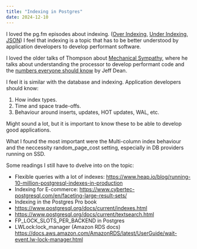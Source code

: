 ```yaml
---
title: "Indexing in Postgres"
date: 2024-12-10
---
```


I loved the pg.fm episodes about indexing. ([Over Indexing](https://postgres.fm/episodes/over-indexing), [Under Indexing](https://postgres.fm/episodes/under-indexing), [JSON](https://postgres.fm/episodes/json))
I feel that indexing is a topic that has to be better understood by application developers to develop performant software.

I loved the older talks of Thompson about [Mechanical Sympathy](https://youtu.be/MC1EKLQ2Wmg?si=kYdH6Mkw5R8vn0lH), where he talks about understanding the processor to develop performant code and the [numbers everyone should know](https://colin-scott.github.io/personal_website/research/interactive_latency.html) by Jeff Dean. 

I feel it is similar with the database and indexing. Application developers should know:
1. How index types.
2. Time and space trade-offs.
3. Behaviour around inserts, updates, HOT updates, WAL, etc. 

Might sound a lot, but it is important to know these to be able to develop good applications. 

What I found the most important were the Multi-column index behaviour and the neccessity random_page_cost setting, especially in DB providers running on SSD.

Some readings I still have to dvelve into on the topic:
* Flexible queries with a lot of indexes: https://www.heap.io/blog/running-10-million-postgresql-indexes-in-production
* Indexing for E-commerce: https://www.cybertec-postgresql.com/en/faceting-large-result-sets/
* Indexing in the Postgres Pro book
* https://www.postgresql.org/docs/current/indexes.html
* https://www.postgresql.org/docs/current/textsearch.html
* FP_LOCK_SLOTS_PER_BACKEND in Postgres 
* LWLock:lock_manager (Amazon RDS docs) https://docs.aws.amazon.com/AmazonRDS/latest/UserGuide/wait-event.lw-lock-manager.html 
